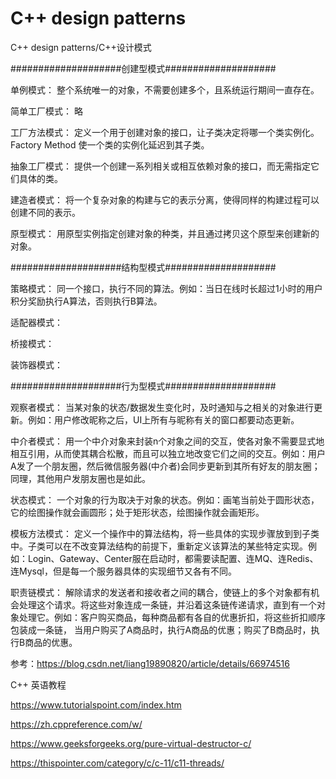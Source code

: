 # C++ design patterns

C++ design patterns/C++设计模式



####################创建型模式####################

单例模式：
整个系统唯一的对象，不需要创建多个，且系统运行期间一直存在。

简单工厂模式：
略

工厂方法模式：
定义一个用于创建对象的接口，让子类决定将哪一个类实例化。Factory Method 使一个类的实例化延迟到其子类。

抽象工厂模式：
提供一个创建一系列相关或相互依赖对象的接口，而无需指定它们具体的类。

建造者模式：
将一个复杂对象的构建与它的表示分离，使得同样的构建过程可以创建不同的表示。

原型模式：
用原型实例指定创建对象的种类，并且通过拷贝这个原型来创建新的对象。



####################结构型模式####################

策略模式：
同一个接口，执行不同的算法。例如：当日在线时长超过1小时的用户积分奖励执行A算法，否则执行B算法。

适配器模式：  

桥接模式：

装饰器模式：



####################行为型模式####################

观察者模式：
当某对象的状态/数据发生变化时，及时通知与之相关的对象进行更新。例如：用户修改昵称之后，UI上所有与昵称有关的窗口都要动态更新。

中介者模式：
用一个中介对象来封装n个对象之间的交互，使各对象不需要显式地相互引用，从而使其耦合松散，而且可以独立地改变它们之间的交互。例如：用户A发了一个朋友圈，然后微信服务器(中介者)会同步更新到其所有好友的朋友圈；同理，其他用户发朋友圈也是如此。

状态模式：
一个对象的行为取决于对象的状态。例如：画笔当前处于圆形状态，它的绘图操作就会画圆形；处于矩形状态，绘图操作就会画矩形。

模板方法模式：
定义一个操作中的算法结构，将一些具体的实现步骤放到到子类中。子类可以在不改变算法结构的前提下，重新定义该算法的某些特定实现。例如：Login、Gateway、Center服在启动时，都需要读配置、连MQ、连Redis、连Mysql，但是每一个服务器具体的实现细节又各有不同。

职责链模式：
解除请求的发送者和接收者之间的耦合，使链上的多个对象都有机会处理这个请求。将这些对象连成一条链，并沿着这条链传递请求，直到有一个对象处理它。例如：客户购买商品，每种商品都有各自的优惠折扣，将这些折扣顺序包装成一条链，
当用户购买了A商品时，执行A商品的优惠；购买了B商品时，执行B商品的优惠。


参考：https://blog.csdn.net/liang19890820/article/details/66974516

C++ 英语教程

https://www.tutorialspoint.com/index.htm

https://zh.cppreference.com/w/

https://www.geeksforgeeks.org/pure-virtual-destructor-c/

https://thispointer.com/category/c/c-11/c11-threads/
